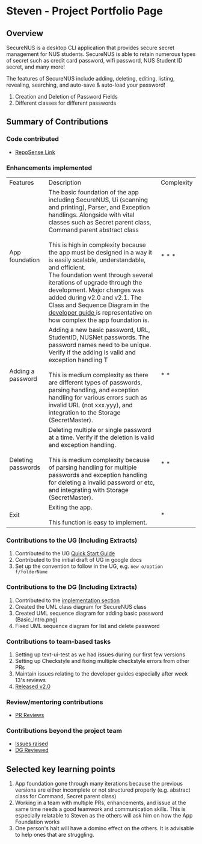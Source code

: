# Steven - Project Portfolio Page

## Overview
SecureNUS is a desktop CLI application that provides secure secret management for NUS students.
SecureNUS is able to retain numerous types of secret such as credit card password,
wifi password, NUS Student ID secret, and many more!

The features of SecureNUS include adding, deleting, editing, listing, revealing, searching, 
and auto-save & auto-load your password!


1. Creation and Deletion of Password Fields
2. Different classes for different passwords

## Summary of Contributions

### Code contributed
- [RepoSense Link](https://nus-cs2113-ay2223s2.github.io/tp-dashboard/?search=stevenantya)

### Enhancements implemented

<table class="tg">
<tbody>
  <tr>
    <td class="tg-0lax">Features</td>
    <td class="tg-0lax">Description</td>
    <td class="tg-0lax">Complexity</td>
  </tr>
  <tr>
    <td class="tg-0lax">App foundation</td>
    <td class="tg-0lax">The basic foundation of the app including SecureNUS, Ui (scanning and printing), Parser, 
        and Exception handlings. Alongside with vital classes such as Secret parent class, 
Command parent abstract class<br><br>This is high in complexity because the app must be 
designed in a way it is easily scalable, understandable, and efficient.<br>The foundation 
went through several iterations of upgrade through the development. Major changes was added during v2.0 and v2.1. The 
Class and Sequence Diagram in the <a href="https://ay2223s2-cs2113-t15-2.github.io/tp/DeveloperGuide.html#securenus-component">developer guide </a>is representative on how complex the app foundation is.</td>
    <td class="tg-0lax">* * *</td>
  </tr>
  <tr>
    <td class="tg-0lax">Adding a password<br></td>
    <td class="tg-0lax">Adding a new basic password, URL, StudentID, NUSNet passwords. 
        The password names need to be unique. Verify if the adding is valid and exception handling
        T<br><br>This is medium complexity as there are different types of passwords, parsing handling, and exception handling for various errors
        such as invalid URL (not xxx.yyy), and integration to the Storage (SecretMaster).</td>
    <td class="tg-0lax">* *</td>
  </tr>
  <tr>
    <td class="tg-0lax">Deleting passwords<br></td>
    <td class="tg-0lax">Deleting multiple or single password at a time. Verify if the deletion is 
            valid and exception handling.<br><br>This is medium complexity because of parsing handling for multiple
        passwords and exception handling for deleting a invalid password or etc, and integrating with Storage (SecretMaster).</td>
    <td class="tg-0lax">* *</td>
  </tr>
  <tr>
    <td class="tg-0lax">Exit<br></td>
    <td class="tg-0lax">Exiting the app.<br><br>This function is easy to implement.</td>
    <td class="tg-0lax">*</td>
  </tr>
</tbody>
</table>

### Contributions to the UG (Including Extracts)
1. Contributed to the UG [Quick Start Guide](https://ay2223s2-cs2113-t15-2.github.io/tp/UserGuide.html#quick-start)
2. Contributed to the initial draft of UG in google docs
3. Set up the convention to follow in the UG, e.g. `new o/option f/folderName`

### Contributions to the DG (Including Extracts)
1. Contributed to the [implementation section](https://ay2223s2-cs2113-t15-2.github.io/tp/DeveloperGuide.html#implementation)
2. Created the UML class diagram for SecureNUS class
3. Created UML sequence diagram for adding basic password (Basic_Intro.png)
4. Fixed UML sequence diagram for list and delete password

### Contributions to team-based tasks
1. Setting up text-ui-test as we had issues during our first few versions
2. Setting up Checkstyle and fixing multiple checkstyle errors from other PRs
3. Maintain issues relating to the developer guides especially after week 13's reviews
4. [Released v2.0](https://github.com/AY2223S2-CS2113-T15-2/tp/releases/tag/v2.0)

### Review/mentoring contributions
- [PR Reviews](https://github.com/AY2223S2-CS2113-T15-2/tp/pulls?q=reviewed-by%3Astevenantya)

### Contributions beyond the project team
- [Issues raised](https://github.com/stevenantya/ped/issues)
- [DG Reviewed](https://github.com/nus-cs2113-AY2223S2/tp/pull/10)

## Selected key learning points
1. App foundation gone through many iterations because the previous versions are either incomplete or not structured properly (e.g. abstract class for Command, Secret parent class)
2. Working in a team with multiple PRs, enhancements, and issue at the same time needs a good teamwork and communication skills. This is especially relatable to Steven as the others will ask him on how the App Foundation works
3. One person's halt will have a domino effect on the others. It is advisable to help ones that are struggling.

